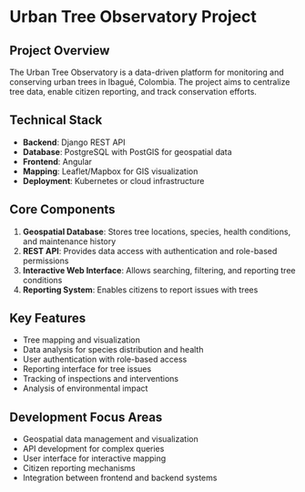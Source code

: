 # Urban Tree Observatory Project

## Project Overview

The Urban Tree Observatory is a data-driven platform for monitoring and conserving urban trees in Ibagué, Colombia. The project aims to centralize tree data, enable citizen reporting, and track conservation efforts.

## Technical Stack

- **Backend**: Django REST API
- **Database**: PostgreSQL with PostGIS for geospatial data
- **Frontend**: Angular
- **Mapping**: Leaflet/Mapbox for GIS visualization
- **Deployment**: Kubernetes or cloud infrastructure

## Core Components

1. **Geospatial Database**: Stores tree locations, species, health conditions, and maintenance history
2. **REST API**: Provides data access with authentication and role-based permissions
3. **Interactive Web Interface**: Allows searching, filtering, and reporting tree conditions
4. **Reporting System**: Enables citizens to report issues with trees

## Key Features

- Tree mapping and visualization
- Data analysis for species distribution and health
- User authentication with role-based access
- Reporting interface for tree issues
- Tracking of inspections and interventions
- Analysis of environmental impact

## Development Focus Areas

- Geospatial data management and visualization
- API development for complex queries
- User interface for interactive mapping
- Citizen reporting mechanisms
- Integration between frontend and backend systems
